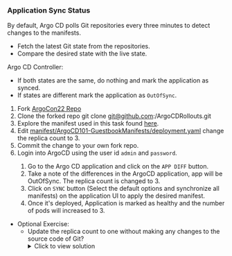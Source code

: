 ### Application Sync Status
By default, Argo CD polls Git repositories every three minutes to detect changes to the manifests.
- Fetch the latest Git state from the repositories.
- Compare the desired state with the live state.

Argo CD Controller:
- If both states are the same, do nothing and mark the application as synced.
- If states are different mark the application as `OutOfSync`.


1. Fork [ArgoCon22 Repo](https://github.com/argocon22Workshop/ArgoCDRollouts)
1. Clone the forked repo git clone git@github.com:<username>/ArgoCDRollouts.git
1. Explore the manifest used in this task found [here](https://github.com/argocon22Workshop/ArgoCDRollouts/tree/main/manifests/ArgoCD101-GuestbookManifests).
1. Edit [manifest/ArgoCD101-GuestbookManifests/deployment.yaml](https://github.com/argocon22Workshop/ArgoCDRollouts/blob/main/manifests/ArgoCD101-GuestbookManifests/deployment.yaml) change the replica count to 3.
1. Commit the change to your own fork repo.
1. Login into ArgoCD using the user id `admin` and `password`.
    >
    1. Go to the Argo CD application and  click on the `APP DIFF` button.
    1. Take a note of the differences in the ArgoCD application, app will be OutOfSync. The replica count is changed to 3.
    1. Click on  `SYNC` button (Select the default options and synchronize all manifests) on the  application UI to apply the desired manifest.
    1. Once it's deployed, Application is marked as healthy and the number of pods will increased to 3.
- Optional Exercise:
    - Update the replica count to one without making any changes to the source code of Git?
            <details>
            <summary>Click to view solution</summary>
                1. In the ArgoCD UI, click on `deploy` resource. Edit the `live manifest` and set the replica count to one and save it.   \
                2. A total of 2 pods will terminate and the application will be marked out of sync.  \
            </details>
